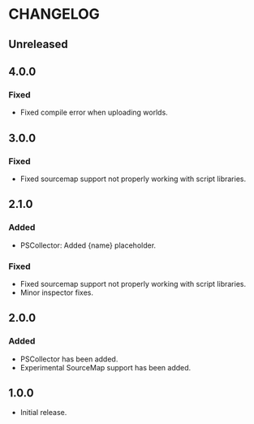 # CHANGELOG

## Unreleased

## 4.0.0

### Fixed

- Fixed compile error when uploading worlds.

## 3.0.0

### Fixed

- Fixed sourcemap support not properly working with script libraries.

## 2.1.0

### Added

- PSCollector: Added {name} placeholder.

### Fixed

- Fixed sourcemap support not properly working with script libraries.
- Minor inspector fixes.

## 2.0.0

### Added

- PSCollector has been added.
- Experimental SourceMap support has been added.

## 1.0.0

- Initial release.
